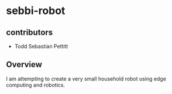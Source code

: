# sebbi-robot
## contributors
- Todd Sebastian Pettitt

## Overview
I am attempting to create a very small household robot using edge computing and robotics.
